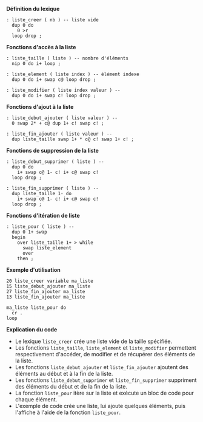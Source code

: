 **Définition du lexique**

```forth
: liste_creer ( nb ) -- liste vide
  dup 0 do
    0 >r
  loop drop ;
```

**Fonctions d'accès à la liste**

```forth
: liste_taille ( liste ) -- nombre d'éléments
  nip 0 do i+ loop ;

: liste_element ( liste index ) -- élément indexe
  dup 0 do i+ swap c@ loop drop ;

: liste_modifier ( liste index valeur ) --
  dup 0 do i+ swap c! loop drop ;
```

**Fonctions d'ajout à la liste**

```forth
: liste_debut_ajouter ( liste valeur ) --
  0 swap 2* + c@ dup 1+ c! swap c! ;

: liste_fin_ajouter ( liste valeur ) --
  dup liste_taille swap 1+ * c@ c! swap 1+ c! ;
```

**Fonctions de suppression de la liste**

```forth
: liste_debut_supprimer ( liste ) --
  dup 0 do
    i+ swap c@ 1- c! i+ c@ swap c!
  loop drop ;

: liste_fin_supprimer ( liste ) --
  dup liste_taille 1- do
    i+ swap c@ 1- c! i+ c@ swap c!
  loop drop ;
```

**Fonctions d'itération de liste**

```forth
: liste_pour ( liste ) --
  dup 0 1+ swap
  begin
    over liste_taille 1+ > while
      swap liste_element
      over
    then ;
```

**Exemple d'utilisation**

```forth
20 liste_creer variable ma_liste
15 liste_debut_ajouter ma_liste
27 liste_fin_ajouter ma_liste
13 liste_fin_ajouter ma_liste

ma_liste liste_pour do
  cr .
loop
```

**Explication du code**

* Le lexique `liste_creer` crée une liste vide de la taille spécifiée.
* Les fonctions `liste_taille`, `liste_element` et `liste_modifier` permettent respectivement d'accéder, de modifier et de récupérer des éléments de la liste.
* Les fonctions `liste_debut_ajouter` et `liste_fin_ajouter` ajoutent des éléments au début et à la fin de la liste.
* Les fonctions `liste_debut_supprimer` et `liste_fin_supprimer` suppriment des éléments du début et de la fin de la liste.
* La fonction `liste_pour` itère sur la liste et exécute un bloc de code pour chaque élément.
* L'exemple de code crée une liste, lui ajoute quelques éléments, puis l'affiche à l'aide de la fonction `liste_pour`.